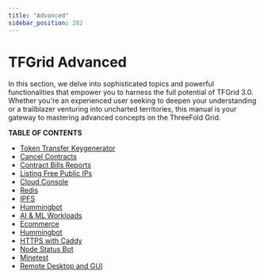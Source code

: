 ```yaml
---
title: "Advanced"
sidebar_position: 282
---
```


<h1> TFGrid Advanced </h1>

In this section, we delve into sophisticated topics and powerful functionalities that empower you to harness the full potential of TFGrid 3.0. Whether you're an experienced user seeking to deepen your understanding or a trailblazer venturing into uncharted territories, this manual is your gateway to mastering advanced concepts on the ThreeFold Grid.

**TABLE OF CONTENTS**

- [Token Transfer Keygenerator](./token_transfer_keygenerator.md)
- [Cancel Contracts](./cancel_contracts.md)
- [Contract Bills Reports](./contract_bill_report.md)
- [Listing Free Public IPs](./list_public_ips.md)
- [Cloud Console](./cloud_console.md)
- [Redis](./grid3_redis.md)
- [IPFS](./ipfs/ipfs_toc.md)
- [Hummingbot](./hummingbot.md)
- [AI & ML Workloads](./ai_ml_workloads/ai_ml_workloads_toc.md)
- [Ecommerce](./ecommerce/ecommerce.md)
- [Hummingbot](./hummingbot.md)
- [HTTPS with Caddy](./https_caddy.md)
- [Node Status Bot](./node_status_bot.md)
- [Minetest](./minetest.md)
- [Remote Desktop and GUI](../getstarted/remote-desktop_gui/remote-desktop_gui.md)